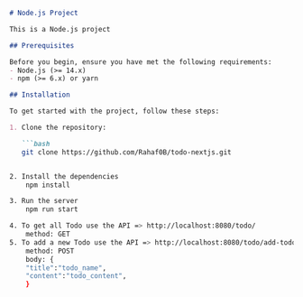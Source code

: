 


```markdown
# Node.js Project

This is a Node.js project 

## Prerequisites

Before you begin, ensure you have met the following requirements:
- Node.js (>= 14.x)
- npm (>= 6.x) or yarn

## Installation

To get started with the project, follow these steps:

1. Clone the repository:

   ```bash
   git clone https://github.com/Rahaf0B/todo-nextjs.git


2. Install the dependencies
    npm install

3. Run the server
    npm run start

4. To get all Todo use the API => http://localhost:8080/todo/
    method: GET
5. To add a new Todo use the API => http://localhost:8080/todo/add-todo/
    method: POST
    body: {
    "title":"todo_name",
    "content":"todo_content",
    }